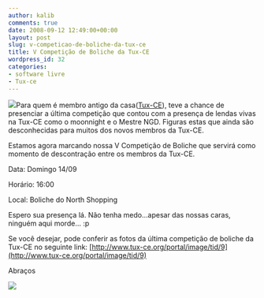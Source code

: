 ```yaml
---
author: kalib
comments: true
date: 2008-09-12 12:49:00+00:00
layout: post
slug: v-competicao-de-boliche-da-tux-ce
title: V Competição de Boliche da Tux-CE
wordpress_id: 32
categories:
- software livre
- Tux-ce
---
```


[![](http://3.bp.blogspot.com/_5kfJplBiYy0/SMpmfjTU1DI/AAAAAAAAAIo/kvwfK8TYpnc/s320/caue_boliche_650px_black.jpg)](http://3.bp.blogspot.com/_5kfJplBiYy0/SMpmfjTU1DI/AAAAAAAAAIo/kvwfK8TYpnc/s1600-h/caue_boliche_650px_black.jpg)Para quem é membro antigo da casa([Tux-CE](http://www.tux-ce.org/)), teve a chance de presenciar a última competição que contou com a presença de lendas vivas na Tux-CE como o moonnight e o Mestre NGD. Figuras estas que ainda são desconhecidas para muitos dos novos membros da Tux-CE.




Estamos agora marcando nossa V Competição de Boliche que servirá como momento de descontração entre os membros da Tux-CE.




Data: Domingo 14/09  

Horário: 16:00  

Local: Boliche do North Shopping




Espero sua presença lá. Não tenha medo...apesar das nossas caras, ninguém aqui morde... :p




Se você desejar, pode conferir as fotos da última competição de boliche da Tux-CE no seguinte link: [http://www.tux-ce.org/portal/image/tid/9](http://www.tux-ce.org/portal/image/tid/9)




Abraços




![](http://img376.imageshack.us/img376/8000/userbar635980sd7.gif)



